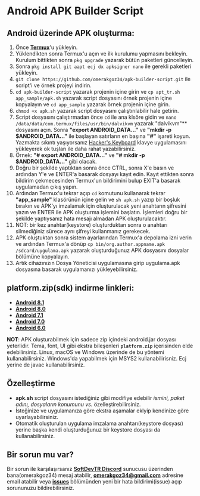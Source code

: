 # **Android APK Builder Script**

## **Android üzerinde APK oluşturma:**

1. Önce **[Termux](https://play.google.com/store/apps/details?id=com.termux)**'u yükleyin.
2. Yüklendikten sonra Termux'u açın ve ilk kurulumu yapmasını bekleyin. Kurulum bittikten sonra `pkg upgrade` yazarak bütün paketleri güncelleyin.
3. Sonra `pkg install git aapt ecj dx apksigner nano` ile gerekli paketleri yükleyin.
4. `git clone https://github.com/omerakgoz34/apk-builder-script.git` ile script'i ve örnek projeyi indirin.
5. `cd apk-builder-script` yazarak projenin içine girin ve `cp apt_tr.sh app_sample/apk.sh` yazarak script dosyasını örnek projenin içine kopyalayın ve `cd app_sample` yazarak örnek projenin içine girin.
6. `chmod +x apk.sh` yazarak script dosyasını çalıştırılabilir hale getirin.
7. Script dosyasını çalıştırmadan önce `cd` ile ana klsöre gidin ve `nano /data/data/com.termux/files/usr/bin/dalvikvm` yazarak "dalvikvm"** dosyasını açın. Sonra **"export ANDROID_DATA..."** ve **"mkdir -p $ANDROID_DATA..."** ile başlayan satırların en başına **"#"** işareti koyun. Yazmakta sıkıntı yaşıyorsanız [Hacker's Keyboard](https://play.google.com/store/apps/details?id=org.pocketworkstation.pckeyboard) klavye uygulamasını yükleyerek ok tuşları ile daha rahat yazabilirsiniz.
8. Örnek: **"# export ANDROID_DATA..."** ve **"# mkdir -p $ANDROID_DATA..."** gibi olacak.
9. Doğru bir şekilde yaptıktan sonra önce CTRL, sonra X'e basın ve ardından Y'e ve ENTER'a basarak dosyayı kayıt edin. Kayıt ettikten sonra bildirim çekmecesinden Termux'un bildirimini bulup EXIT'a basarak uygulamadan çıkış yapın.
10. Ardından Termux'u tekrar açıp `cd` komutunu kullanarak tekrar **"app_sample"** klasörünün içine gelin ve `sh apk.sh` yazıp bir boşluk bırakın ve APK'yı imzalamak için oluşturulacak yeni anahtarın şifresini yazın ve ENTER ile APK oluşturma işlemini başlatın. İşlemleri doğru bir şekilde yaptıysanız hata mesajı almadan APK oluşturulacaktır.
11. NOT: bir kez anahtar(keystore) oluşturduktan sonra o anahtarı silmediğiniz sürece aynı şifreyi kullanmanız gerekecek.
12. APK oluştuktan sonra sistem ayarlarından Termux'a depolama izni verin ve ardından Termux'a dönüp `cp bin/org.author.appname.apk /sdcard/uygulama.apk` yazarak oluşturduğunuz APK dosyasını dosyalar bölümüne kopyalayın.
13. Artık cihazınızın Dosya Yöneticisi uygulamasına girip uygulama.apk dosyasına basarak uygulamanızı yükleyebilirsiniz.

## **platform.zip(sdk) indirme linkleri:**

* **[Android 8.1](https://dl-ssl.google.com/android/repository/platform-27_r03.zip)**
* **[Android 8.0](https://dl-ssl.google.com/android/repository/platform-26_r02.zip)**
* **[Android 7.1](https://dl-ssl.google.com/android/repository/platform-25_r03.zip)**
* **[Android 7.0](https://dl-ssl.google.com/android/repository/platform-24_r02.zip)**
* **[Android 6.0](https://dl-ssl.google.com/android/repository/platform-23_r03.zip)**

**NOT**:
APK oluşturabilmek için sadece zip içindeki android.jar dosyası yeterlidir. Tema, font, UI gibi ekstra bileşenleri **`platform.zip`** içerisinden elde edebilirsiniz.
Linux, macOS ve Windows üzerinde de bu yöntemi kullanabilirsiniz. Windows'da yapabilmek için MSYS2 kullanabilirisniz. Ecj yerine de javac kullanabilirsiniz.

## **Özelleştirme**

* **apk.sh** script dosyasını istediğiniz gibi modifiye edebilir *ismini, paket adını, dosyaların konumunu vs.* özelleştirebilirsiniz.
* İsteğinize ve uygulamanıza göre ekstra aşamalar eklyip kendinize göre uyarlayabilirsiniz.
* Otomatik oluşturulan uygulama imzalama anahtarı(keystore dosyası) yerine başka kendi oluşturduğunuz bir keystore dosyası da kullanabilirsiniz.

## **Bir sorun mu var?**

Bir sorun ile karşılaşırsanız **[SoftDevTR Discord](https://discord.gg/4aVWp5S)** sunucusu üzerinden bana(omerakgoz34) mesaj atabilir, **omerakgoz34@gmail.com** adresine email atabilir veya **[issues](https://github.com/omerakgoz34/apk-builder-script/issues)** bölümünden yeni bir hata bildirimi(issue) açıp sorununuzu bildirebilirsiniz.
